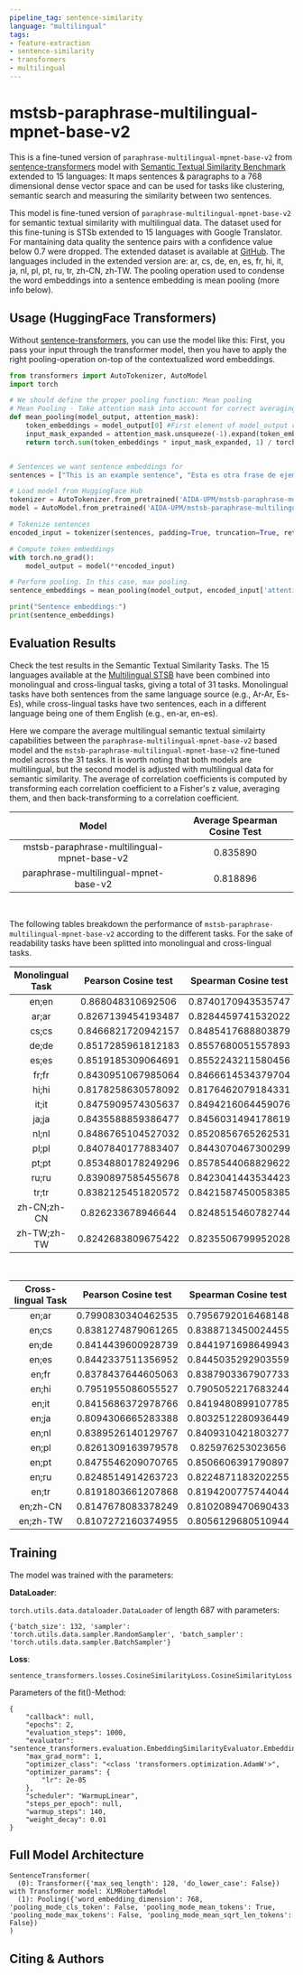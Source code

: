 ```yaml
---
pipeline_tag: sentence-similarity
language: "multilingual"
tags:
- feature-extraction
- sentence-similarity
- transformers
- multilingual
---
```


# mstsb-paraphrase-multilingual-mpnet-base-v2

This is a fine-tuned version of `paraphrase-multilingual-mpnet-base-v2` from [sentence-transformers](https://www.SBERT.net) model with [Semantic Textual Similarity Benchmark](http://ixa2.si.ehu.eus/stswiki/index.php/Main_Page) extended to 15 languages: It maps sentences & paragraphs to a 768 dimensional dense vector space and can be used for tasks like clustering, semantic search and measuring the similarity between two sentences.

<!--- Describe your model here -->
This model is fine-tuned version of `paraphrase-multilingual-mpnet-base-v2` for semantic textual similarity with multilingual data. The dataset used for this fine-tuning is STSb extended to 15 languages with Google Translator. For mantaining data quality the sentence pairs with a confidence value below 0.7 were dropped. The extended dataset is available at [GitHub](https://github.com/Huertas97/Multilingual-STSB). The languages included in the extended version are: ar, cs, de, en, es, fr, hi, it, ja, nl, pl, pt, ru, tr, zh-CN, zh-TW. The pooling operation used to condense the word embeddings into a sentence embedding is mean pooling (more info below). 

<!-- ## Usage (Sentence-Transformers)

Using this model becomes easy when you have [sentence-transformers](https://www.SBERT.net) installed:

```
pip install -U sentence-transformers
```

Then you can use the model like this:

```python
from sentence_transformers import SentenceTransformer
# It support several languages
sentences = ["This is an example sentence", "Esta es otra frase de ejemplo", "最後の例文"]

# The pooling technique is automatically detected (mean pooling)
model = SentenceTransformer('mstsb-paraphrase-multilingual-mpnet-base-v2')
embeddings = model.encode(sentences)
print(embeddings)
``` -->



## Usage (HuggingFace Transformers)
Without [sentence-transformers](https://www.SBERT.net), you can use the model like this: First, you pass your input through the transformer model, then you have to apply the right pooling-operation on-top of the contextualized word embeddings.

```python
from transformers import AutoTokenizer, AutoModel
import torch

# We should define the proper pooling function: Mean pooling
# Mean Pooling - Take attention mask into account for correct averaging
def mean_pooling(model_output, attention_mask):
    token_embeddings = model_output[0] #First element of model_output contains all token embeddings
    input_mask_expanded = attention_mask.unsqueeze(-1).expand(token_embeddings.size()).float()
    return torch.sum(token_embeddings * input_mask_expanded, 1) / torch.clamp(input_mask_expanded.sum(1), min=1e-9)


# Sentences we want sentence embeddings for
sentences = ["This is an example sentence", "Esta es otra frase de ejemplo", "最後の例文"]

# Load model from HuggingFace Hub
tokenizer = AutoTokenizer.from_pretrained('AIDA-UPM/mstsb-paraphrase-multilingual-mpnet-base-v2')
model = AutoModel.from_pretrained('AIDA-UPM/mstsb-paraphrase-multilingual-mpnet-base-v2')

# Tokenize sentences
encoded_input = tokenizer(sentences, padding=True, truncation=True, return_tensors='pt')

# Compute token embeddings
with torch.no_grad():
    model_output = model(**encoded_input)

# Perform pooling. In this case, max pooling.
sentence_embeddings = mean_pooling(model_output, encoded_input['attention_mask'])

print("Sentence embeddings:")
print(sentence_embeddings)
```



## Evaluation Results

<!--- Describe how your model was evaluated -->
Check the test results in the Semantic Textual Similarity Tasks. The 15 languages available at the [Multilingual STSB](https://github.com/Huertas97/Multilingual-STSB) have been combined into monolingual and cross-lingual tasks, giving a total of 31 tasks. Monolingual tasks have both sentences from the same language source (e.g., Ar-Ar, Es-Es), while cross-lingual tasks have two sentences, each in a different language being one of them English (e.g., en-ar, en-es). 


Here we compare the average multilingual semantic textual similairty capabilities between the  `paraphrase-multilingual-mpnet-base-v2` based model and the `mstsb-paraphrase-multilingual-mpnet-base-v2` fine-tuned model across the 31 tasks. It is worth noting that both models are multilingual, but the second model is adjusted with multilingual data for semantic similarity. The average of correlation coefficients is computed by transforming each correlation coefficient to a Fisher's z value, averaging them, and then back-transforming to a correlation coefficient.


| Model                                       | Average Spearman Cosine Test |
|:---------------------------------------------:|:------------------------------:|
| mstsb-paraphrase-multilingual-mpnet-base-v2 | 0.835890                     |
| paraphrase-multilingual-mpnet-base-v2       | 0.818896                     |

<br>

The following tables breakdown the performance of `mstsb-paraphrase-multilingual-mpnet-base-v2` according to the different tasks. For the sake of readability tasks have been splitted into monolingual and cross-lingual tasks. 

| Monolingual Task | Pearson Cosine test | Spearman Cosine  test |
|:------------------:|:---------------------:|:-----------------------:|
| en;en            | 0.868048310692506   | 0.8740170943535747    |
| ar;ar            | 0.8267139454193487  | 0.8284459741532022    |
| cs;cs            | 0.8466821720942157  | 0.8485417688803879    |
| de;de            | 0.8517285961812183  | 0.8557680051557893    |
| es;es            | 0.8519185309064691  | 0.8552243211580456    |
| fr;fr            | 0.8430951067985064  | 0.8466614534379704    |
| hi;hi            | 0.8178258630578092  | 0.8176462079184331    |
| it;it            | 0.8475909574305637  | 0.8494216064459076    |
| ja;ja            | 0.8435588859386477  | 0.8456031494178619    |
| nl;nl            | 0.8486765104527032  | 0.8520856765262531    |
| pl;pl            | 0.8407840177883407  | 0.8443070467300299    |
| pt;pt            | 0.8534880178249296  | 0.8578544068829622    |
| ru;ru            | 0.8390897585455678  | 0.8423041443534423    |
| tr;tr            | 0.8382125451820572  | 0.8421587450058385    |
| zh-CN;zh-CN      | 0.826233678946644   | 0.8248515460782744    |
| zh-TW;zh-TW      | 0.8242683809675422  | 0.8235506799952028    |

<br>

| Cross-lingual Task | Pearson Cosine test | Spearman Cosine  test |
|:--------------------:|:---------------------:|:-----------------------:|
| en;ar              | 0.7990830340462535  | 0.7956792016468148    |
| en;cs              | 0.8381274879061265  | 0.8388713450024455    |
| en;de              | 0.8414439600928739  | 0.8441971698649943    |
| en;es              | 0.8442337511356952  | 0.8445035292903559    |
| en;fr              | 0.8378437644605063  | 0.8387903367907733    |
| en;hi              | 0.7951955086055527  | 0.7905052217683244    |
| en;it              | 0.8415686372978766  | 0.8419480899107785    |
| en;ja              | 0.8094306665283388  | 0.8032512280936449    |
| en;nl              | 0.8389526140129767  | 0.8409310421803277    |
| en;pl              | 0.8261309163979578  | 0.825976253023656     |
| en;pt              | 0.8475546209070765  | 0.8506606391790897    |
| en;ru              | 0.8248514914263723  | 0.8224871183202255    |
| en;tr              | 0.8191803661207868  | 0.8194200775744044    |
| en;zh-CN           | 0.8147678083378249  | 0.8102089470690433    |
| en;zh-TW           | 0.8107272160374955  | 0.8056129680510944    |


## Training
The model was trained with the parameters:

**DataLoader**:

`torch.utils.data.dataloader.DataLoader` of length 687 with parameters:
```
{'batch_size': 132, 'sampler': 'torch.utils.data.sampler.RandomSampler', 'batch_sampler': 'torch.utils.data.sampler.BatchSampler'}
```

**Loss**:

`sentence_transformers.losses.CosineSimilarityLoss.CosineSimilarityLoss` 

Parameters of the fit()-Method:
```
{
    "callback": null,
    "epochs": 2,
    "evaluation_steps": 1000,
    "evaluator": "sentence_transformers.evaluation.EmbeddingSimilarityEvaluator.EmbeddingSimilarityEvaluator",
    "max_grad_norm": 1,
    "optimizer_class": "<class 'transformers.optimization.AdamW'>",
    "optimizer_params": {
        "lr": 2e-05
    },
    "scheduler": "WarmupLinear",
    "steps_per_epoch": null,
    "warmup_steps": 140,
    "weight_decay": 0.01
}
```


## Full Model Architecture
```
SentenceTransformer(
  (0): Transformer({'max_seq_length': 128, 'do_lower_case': False}) with Transformer model: XLMRobertaModel 
  (1): Pooling({'word_embedding_dimension': 768, 'pooling_mode_cls_token': False, 'pooling_mode_mean_tokens': True, 'pooling_mode_max_tokens': False, 'pooling_mode_mean_sqrt_len_tokens': False})
)
```

## Citing & Authors

<!--- Describe where people can find more information -->